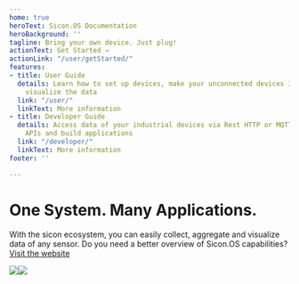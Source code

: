 ```yaml
---
home: true
heroText: Sicon.OS Documentation
heroBackground: ''
tagline: Bring your own device. Just plug!
actionText: Get Started →
actionLink: "/user/getStarted/"
features:
- title: User Guide
  details: Learn how to set up devices, make your unconnected devices IoT ready and
    visualize the data
  link: "/user/"
  linkText: More information
- title: Developer Guide
  details: Access data of your industrial devices via Rest HTTP or MQTT/WebSocket
    APIs and build applications
  link: "/developer/"
  linkText: More information
footer: ''

---
```

# One System. Many Applications.

With the sicon ecosystem, you can easily collect, aggregate and visualize data of any sensor.
Do you need a better overview of Sicon.OS capabilities? [Visit the website](https://gps-stuttgart.de)

![](/sicon-infographics-v2-1.gif)![](/sicon-infographics-v2-1.gif)